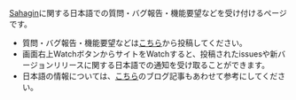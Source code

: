 [Sahagin](https://github.com/SahaginOrg/sahagin-java)に関する日本語での質問・バグ報告・機能要望などを受け付けるページです。

- 質問・バグ報告・機能要望などは[こちら](https://github.com/SahaginOrg/japanese-forum/issues)から投稿してください。
- 画面右上WatchボタンからサイトをWatchすると、投稿されたissuesや新バージョンリリースに関する日本語での通知を受け取ることができます。
- 日本語の情報については、[こちら](http://blog.trident-qa.com/2015/01/sahagin-first-release-1/)のブログ記事もあわせて参考にしてください。
